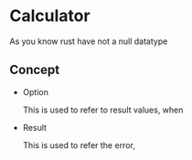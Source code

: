 # Calculator

As you know rust have not a null datatype

## Concept 


- Option 
   
    
    This is used to refer to result values, when 




- Result

    This is used to refer the error, 